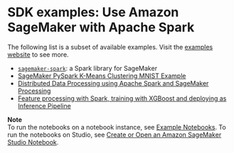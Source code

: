 # SDK examples: Use Amazon SageMaker with Apache Spark<a name="apache-spark-additional-examples"></a>

The following list is a subset of available examples\. Visit the [examples website](https://sagemaker-examples.readthedocs.io/en/latest/sagemaker-spark/index.html) to see more\.
+ [ `sagemaker-spark`](https://github.com/aws/sagemaker-spark/): a Spark library for SageMaker
+ [ SageMaker PySpark K\-Means Clustering MNIST Example](https://sagemaker-examples.readthedocs.io/en/latest/sagemaker-spark/pyspark_mnist/pyspark_mnist_kmeans.html)
+ [ Distributed Data Processing using Apache Spark and SageMaker Processing](https://sagemaker-examples.readthedocs.io/en/latest/sagemaker_processing/spark_distributed_data_processing/sagemaker-spark-processing.html)
+ [ Feature processing with Spark, training with XGBoost and deploying as Inference Pipeline](https://sagemaker-examples.readthedocs.io/en/latest/advanced_functionality/inference_pipeline_sparkml_xgboost_abalone/inference_pipeline_sparkml_xgboost_abalone.html)

**Note**  
To run the notebooks on a notebook instance, see [Example Notebooks](howitworks-nbexamples.md)\. To run the notebooks on Studio, see [Create or Open an Amazon SageMaker Studio Notebook](notebooks-create-open.md)\.